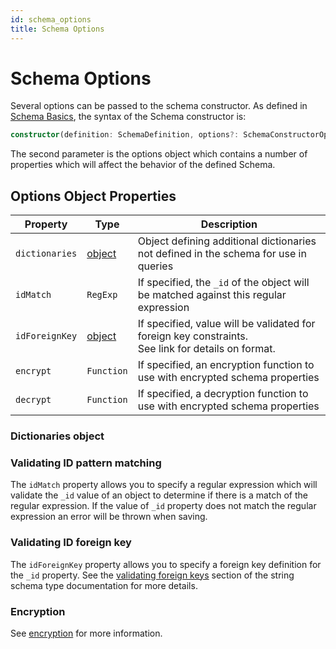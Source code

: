 ```yaml
---
id: schema_options
title: Schema Options
---
```


# Schema Options

Several options can be passed to the schema constructor. As defined in [Schema Basics](./schema_basics), the syntax of the Schema constructor is:

```ts
constructor(definition: SchemaDefinition, options?: SchemaConstructorOptions): Schema
```

The second parameter is the options object which contains a number of properties which will affect the behavior of the defined Schema.

## Options Object Properties

| Property       | Type                               | Description                                                                                             |
| -------------- | ---------------------------------- | ------------------------------------------------------------------------------------------------------- |
| `dictionaries` | [object](#dictionaries-object)     | Object defining additional dictionaries not defined in the schema for use in queries                    |
| `idMatch`      | `RegExp`                           | If specified, the `_id` of the object will be matched against this regular expression                   |
| `idForeignKey` | [object](#validating-foreign-keys) | If specified, value will be validated for foreign key constraints.<br/> See link for details on format. |
| `encrypt`      | `Function`                         | If specified, an encryption function to use with encrypted schema properties                            |
| `decrypt`      | `Function`                         | If specified, a decryption function to use with encrypted schema properties                             |

### Dictionaries object

### Validating ID pattern matching

The `idMatch` property allows you to specify a regular expression which will validate the `_id` value of an object to determine if there is a match of the regular expression. If the value of `_id` property does not match the regular expression an error will be thrown when saving.

### Validating ID foreign key

The `idForeignKey` property allows you to specify a foreign key definition for the `_id` property. See the [validating foreign keys](./Scalar%20Schema%20Types/schema_type_string#validating-foreign-keys) section of the string schema type documentation for more details.

### Encryption

See [encryption](./schema_encryption) for more information.

